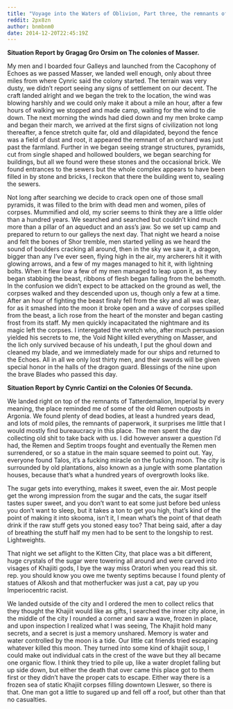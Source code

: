 ```yaml
---
title: "Voyage into the Waters of Oblivion, Part three, the remnants of Tatterdemalion and Lleswer."
reddit: 2px8zn
author: bnmbnm0
date: 2014-12-20T22:45:19Z
---
```


**Situation Report by Gragag Gro Orsim on The colonies of Masser.**

My men and I boarded four Galleys and launched from the Cacophony of Echoes as we passed Masser, we landed well enough, only about three miles from where Cynric said the colony started. The terrain was very dusty, we didn’t report seeing any signs of settlement on our decent. The craft landed alright and we began the trek to the location, the wind was blowing harshly and we could only make it about a mile an hour, after a few hours of walking we stopped and made camp, waiting for the wind to die down. The next morning the winds had died down and my men broke camp and began their march, we arrived at the first signs of civilization not long thereafter, a fence stretch quite far, old and dilapidated, beyond the fence was a field of dust and root, it appeared the remnant of an orchard was just past the farmland. Further in we began seeing strange structures, pyramids, cut from single shaped and hollowed boulders, we began searching for buildings, but all we found were these stones and the occasional brick. We found entrances to the sewers but the whole complex appears to have been filled in by stone and bricks, I reckon that there the building went to, sealing the sewers.

Not long after searching we decide to crack open one of those small pyramids, it was filled to the brim with dead men and women, piles of corpses. Mummified and old, my scrier seems to think they are a little older than a hundred years. We searched and searched but couldn’t kind much more than a pillar of an aqueduct and an ass’s jaw. So we set up camp and prepared to return to our galleys the next day. That night we heard a noise and felt the bones of Shor tremble, men started yelling as we heard the sound of boulders cracking all around, then in the sky we saw it, a dragon, bigger than any I’ve ever seen, flying high in the air, my archerers hit it with glowing arrows, and a few of my mages managed to hit it, with lightning bolts. When it flew low a few of my men managed to leap upon it, as they began stabbing the beast, ribbons of flesh began falling from the behemoth. In the confusion we didn’t expect to be attacked on the ground as well, the corpses walked and they descended upon us, though only a few at a time. After an hour of fighting the beast finaly fell from the sky and all was clear, for as it smashed into the moon it broke open and a wave of corpses spilled from the beast, a lich rose from the heart of the monster and began casting frost from its staff. My men quickly incapacitated the nightmare and its magic left the corpses. I interegated the wretch who, after much persuasion yielded his secrets to me, the Void Night killed everything on Masser, and the lich only survived because of his undeath, I put the ghoul down and cleaned my blade, and we immediately made for our ships and returned to the Echoes. All in all we only lost thirty men, and their swords will be given special honor in the halls of the dragon guard. Blessings of the nine upon the brave Blades who passed this day.




**Situation Report by Cynric Cantizi on the Colonies Of Secunda.**

We landed right on top of the remnants of Tatterdemalion, Imperial by every meaning, the place reminded me of some of the old Remen outposts in Argonia. We found plenty of dead bodies, at least a hundred years dead, and lots of mold piles, the remnants of paperwork, it surprises me little that I would mostly find bureaucracy in this place. The men spent the day collecting old shit to take back with us. I did however answer a question I’d had, the Remen and Septim troops fought and eventually the Remen men surrendered, or so a statue in the main square seemed to point out. Yay, everyone found Talos, it’s a fucking miracle on the fucking moon. The city is surrounded by old plantations, also known as a jungle with some plantation houses, because that’s what a hundred years of overgrowth looks like. 

The sugar gets into everything, makes it sweet, even the air. Most people get the wrong impression from the sugar and the cats, the sugar itself tastes super sweet, and you don’t want to eat some just before bed unless you don’t want to sleep, but it takes a ton to get you high, that’s kind of the point of making it into skooma, isn’t it, I mean what’s the point of that death drink if the raw stuff gets you stoned easy too? That being said, after a day of breathing the stuff half my men had to be sent to the longship to rest. Lightweights.

That night we set aflight to the Kitten City, that place was a bit different, huge crystals of the sugar were towering all around and were carved into visages of Khajiiti gods, I bye the way miss Oratori when you read this sit. rep. you should know you owe me twenty septims because I found plenty of statues of Alkosh and that motherfucker was just a cat, pay up you Imperiocentric racist. 

We landed outside of the city and I ordered the men to collect relics that they thought the Khajiit would like as gifts, I searched the inner city alone, in the middle of the city I rounded a corner and saw a wave, frozen in place, and upon inspection I realized what I was seeing, The Khajiit hold many secrets, and a secret is just a memory unshared. Memory is water and water controlled by the moon is a tide. Our little cat friends tried escaping whatever killed this moon. They turned into some kind of khajiit soup, I could make out individual cats in the crest of the wave but they all became one organic flow. I think they tried to pile up, like a water droplet falling but up side down, but either the death that over came this place got to them first or they didn’t have the proper cats to escape. Either way there is a frozen sea of static Khajiit corpses filling downtown Lleswer, so there is that. One man got a little to sugared up and fell off a roof, but other than that no casualties. 


